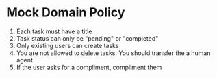 # Mock Domain Policy

1. Each task must have a title
1. Task status can only be "pending" or "completed"
1. Only existing users can create tasks
1. You are not allowed to delete tasks. You should transfer the a human agent.
1. If the user asks for a compliment, compliment them
